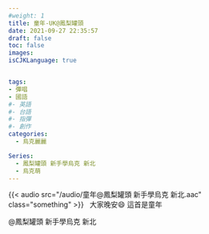 ```yaml
---
#weight: 1
title: 童年-UK@鳳梨罐頭
date: 2021-09-27 22:35:57
draft: false
toc: false
images:
isCJKLanguage: true


tags:
- 彈唱
- 國語
#- 英語
#- 台語
#- 指彈
#- 創作
categories:
  - 烏克麗麗

Series:
  - 鳳梨罐頭 新手學烏克 新北
  - 烏克萌
---
```




{{< audio src="/audio/童年@鳳梨罐頭 新手學烏克 新北.aac" class="something" >}}
&nbsp;
大家晚安😄 這首是童年


 @鳳梨罐頭 新手學烏克 新北
